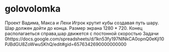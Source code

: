 # golovolomka
Проект Вадима, Макса и Лехи
Игрок крутит кубы создавая путь шару. Шар должен дойти до конца.
Размер экрана 1280 * 720. Конец располагаеться справа,шар движется с постонной скоростью
Задачи 
0https://docs.google.com/spreadsheets/d/1kn53fy197NlNkCA0opnQ0eKjl10PJBdGU8ZoWwuSKhQ/edit#gid=6576342690000000000
